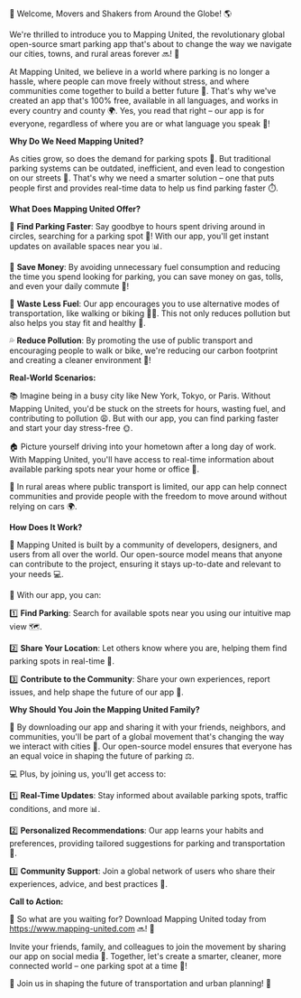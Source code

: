🚀 Welcome, Movers and Shakers from Around the Globe! 🌎

We're thrilled to introduce you to Mapping United, the revolutionary global open-source smart parking app that's about to change the way we navigate our cities, towns, and rural areas forever 🔜! 📍

At Mapping United, we believe in a world where parking is no longer a hassle, where people can move freely without stress, and where communities come together to build a better future 🌈. That's why we've created an app that's 100% free, available in all languages, and works in every country and county 🌍. Yes, you read that right – our app is for everyone, regardless of where you are or what language you speak 💬!

**Why Do We Need Mapping United?**

As cities grow, so does the demand for parking spots 🚗. But traditional parking systems can be outdated, inefficient, and even lead to congestion on our streets 🤯. That's why we need a smarter solution – one that puts people first and provides real-time data to help us find parking faster ⏱️.

**What Does Mapping United Offer?**

📍 **Find Parking Faster**: Say goodbye to hours spent driving around in circles, searching for a parking spot 🔁! With our app, you'll get instant updates on available spaces near you 📊.

💸 **Save Money**: By avoiding unnecessary fuel consumption and reducing the time you spend looking for parking, you can save money on gas, tolls, and even your daily commute 💸!

🚮 **Waste Less Fuel**: Our app encourages you to use alternative modes of transportation, like walking or biking 🚴‍♀️. This not only reduces pollution but also helps you stay fit and healthy 🥗.

💦 **Reduce Pollution**: By promoting the use of public transport and encouraging people to walk or bike, we're reducing our carbon footprint and creating a cleaner environment 🌿!

**Real-World Scenarios:**

📚 Imagine being in a busy city like New York, Tokyo, or Paris. Without Mapping United, you'd be stuck on the streets for hours, wasting fuel, and contributing to pollution 😩. But with our app, you can find parking faster and start your day stress-free 🌞.

🏠 Picture yourself driving into your hometown after a long day of work. With Mapping United, you'll have access to real-time information about available parking spots near your home or office 📱.

💪 In rural areas where public transport is limited, our app can help connect communities and provide people with the freedom to move around without relying on cars 🌍.

**How Does It Work?**

🤝 Mapping United is built by a community of developers, designers, and users from all over the world. Our open-source model means that anyone can contribute to the project, ensuring it stays up-to-date and relevant to your needs 💻.

💬 With our app, you can:

1️⃣ **Find Parking**: Search for available spots near you using our intuitive map view 🗺️.

2️⃣ **Share Your Location**: Let others know where you are, helping them find parking spots in real-time 📍.

3️⃣ **Contribute to the Community**: Share your own experiences, report issues, and help shape the future of our app 💬.

**Why Should You Join the Mapping United Family?**

🌈 By downloading our app and sharing it with your friends, neighbors, and communities, you'll be part of a global movement that's changing the way we interact with cities 🌆. Our open-source model ensures that everyone has an equal voice in shaping the future of parking ⚖️.

💻 Plus, by joining us, you'll get access to:

1️⃣ **Real-Time Updates**: Stay informed about available parking spots, traffic conditions, and more 📊.

2️⃣ **Personalized Recommendations**: Our app learns your habits and preferences, providing tailored suggestions for parking and transportation 🤖.

3️⃣ **Community Support**: Join a global network of users who share their experiences, advice, and best practices 👥.

**Call to Action:**

🚀 So what are you waiting for? Download Mapping United today from https://www.mapping-united.com 🔜! 📱

Invite your friends, family, and colleagues to join the movement by sharing our app on social media 🤝. Together, let's create a smarter, cleaner, more connected world – one parking spot at a time 💪!

🌟 Join us in shaping the future of transportation and urban planning! 🚀